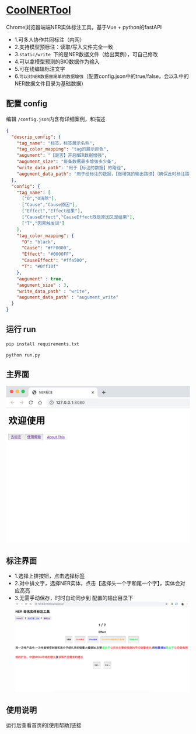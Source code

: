# [CoolNERTool](https://github.com/425776024/CoolNERTool)

Chrome浏览器端端NER实体标注工具，基于Vue + python的fastAPI
- 1.可多人协作共同标注（内网）
- 2.支持模型预标注：读取/写入文件完全一致
- 3.```static/write ```下的是NER数据文件（给出案例），可自己修改
- 4.可以拿模型预测的BIO数据作为输入
- 5.可在线编辑标注文字
- 6.```可以对NER数据做简单的数据增强```（配置config.json中的true/false，会以3.中的NER数据文件目录为基础数据）


## 配置 config
编辑 `/config.json`内含有详细案例，和描述
```json
{
  "descrip_config": {
    "tag_name": "标签，标签展示名称",
    "tag_color_mapping": "tag的展示颜色",
    "augument": "【是否】开启NER数据增强",
    "augument_size": "每条数据最多增强多少条",
    "write_data_path": "用于【标注的数据】的路径",
    "augument_data_path": "用于给标注的数据，【做增强的输出路径】（确保此时标注路径下文件有标注了，不是全O）"
  },
  "config": {
    "tag_name": [
      ["O","0清除"],
      ["Cause","Cause原因"],
      ["Effect","Effect结果"],
      ["CauseEffect","CauseEffect既是原因又是结果"],
      ["T","因果触发词"]
    ],
    "tag_color_mapping": {
      "O": "black",
      "Cause": "#FF0000",
      "Effect": "#0000FF",
      "CauseEffect": "#ffa500",
      "T": "#0ff10f"
    },
    "augument" : true,
    "augument_size" : 3,
    "write_data_path" : "write",
    "augument_data_path" : "augument_write"
  }
}
```
## 运行 run
```shell
pip install requirements.txt
```
```shell
python run.py
```
## 主界面
![](img/home.png)

## 标注界面
- 1.选择上排按钮，点击选择标签
- 2.对中排文字，选择NER实体，点击【选择头一个字和尾一个字】，实体会对应高亮
- 3.无需手动保存，时时自动同步到 配置的输出目录下
![](img/help_img.png)



## 使用说明
运行后查看首页的[使用帮助]链接